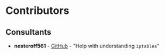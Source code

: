 # Contributors

## Consultants

- **nesteroff561** - [GitHub](https://github.com/nesteroff561) - "Help with understanding `iptables`"